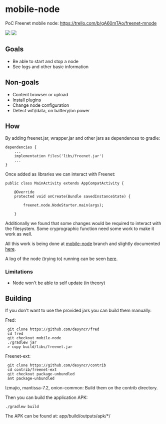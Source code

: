 # mobile-node

PoC Freenet mobile node: https://trello.com/b/gA60mTAo/freenet-mnode


![](https://github.com/desyncr/mobile-node/blob/master/docs/main.png?raw=true)
![](https://github.com/desyncr/mobile-node/blob/master/docs/running.png?raw=true)

## Goals

- Be able to start and stop a node
- See logs and other basic information

## Non-goals

- Content browser or upload
- Install plugins
- Change node configuration
- Detect wifi/data, on battery/on power

## How

By adding freenet.jar, wrapper.jar and other jars as dependences to gradle:


    dependencies {
        ...
        implementation files('libs/freenet.jar')
        ...   
    }   

Once added as libraries we can interact with Freenet:


    public class MainActivity extends AppCompatActivity {

        @Override
        protected void onCreate(Bundle savedInstanceState) {

            freenet.node.NodeStarter.main(args);

        }    


Additionally we found that some changes would be required to interact with the filesystem. Some cryprographic function need some work to make it work as well.

All this work is being done at [mobile-node](https://github.com/desyncr/fred/tree/mobile-node) branch and slightly documented [here](https://github.com/desyncr/fred/blob/mobile-node/building-fred.md).

A log of the node (trying to) running can be seen [here](https://gist.github.com/desyncr/3c2f0316495732b03f367ed47daad03b).

### Limitations

- Node won't be able to self update (in theory)

## Building

If you don't want to use the provided jars you can build them manually:

Fred:

     git clone https://github.com/desyncr/fred
     cd fred
     git checkout mobile-node
     ./gradlew jar
     > copy build/libs/freenet.jar
     

Freenet-ext:

     git clone https://github.com/desyncr/contrib
     cd contrib/freenet-ext
     git checkout package-unbundled
     ant package-unbundled
     
lzmajio, mantissa-7.2, onion-common: Build them on the contrib directory.

Then you can build the application APK:

    ./gradlew build
    
The APK can be found at: app/build/outputs/apk/*/
